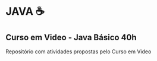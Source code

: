 # JAVA ☕

## Curso em Video - Java Básico 40h

Repositório com atividades propostas pelo Curso em Video
